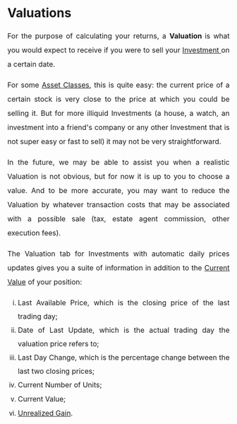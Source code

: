 # Valuations

<p style="margin-left: 0in; font-size: 15px; font-family:margin-bottom: 8pt; line-height: 200%; text-align: justify;"><span style="font-size: 16px; line-height: 200%;">For the purpose of calculating your returns, a <strong>Valuation&nbsp;</strong>is what you would expect to receive if you were to sell your <a href="https://support.exirio.com/en/support/solutions/articles/80000253643">Investment&nbsp;</a>on a certain date.&nbsp;</span></p>

<p style="margin-left: 0in; font-size: 15px; font-family: margin-bottom: 8pt; line-height: 200%; text-align: justify;"><span style="font-size: 16px;"><span style="line-height: 200%;">For some <a href="https://support.exirio.com/en/support/solutions/articles/80000405882">Asset Classes</a>, this is quite easy: the current price of a certain stock is very close to the price at which you could be selling it. But for more illiquid Investments (a house, a watch, an investment into a friend's company or any other Investment that is not super easy or fast to sell) it may not be very straightforward.&nbsp;</span></span></p>

<p style="margin-left: 0in; font-size: 15px; font-family: margin-bottom: 8pt; line-height: 200%; text-align: justify;"><span dir="ltr" style="font-size: 16px; line-height: 200%;">In the future, we may be able to assist you when a realistic Valuation is not obvious, but for now it is up to you to choose a value. And to be more accurate, you may want to reduce the Valuation by whatever transaction costs that may be associated with a possible sale (tax, estate agent commission, other execution fees).</span></p>

<p style="margin-left: 0in; font-size: 15px; font-family: margin-bottom: 8pt; line-height: 200%; text-align: justify;"><span dir="ltr" style="font-size: 16px; line-height: 200%;">The Valuation tab for Investments with automatic daily prices updates gives you a suite of information in addition to the <a href="https://support.exirio.com/en/support/solutions/articles/80000527728">Current Value</a> of your position:</span></p>

<ol style="list-style-type: lower-roman;"><li style="font-size: 15px; line-height: 200%; text-align: justify;"><span dir="ltr" style="font-size: 16px; line-height: 200%;">Last Available Price, which is the closing price of the last trading day;&nbsp;</span></li><li style="font-size: 15px; line-height: 200%; text-align: justify;"><span dir="ltr" style="font-size: 16px; line-height: 200%;">Date of Last Update, which is the actual trading day the valuation price refers to;</span></li><li style="font-size: 15px; line-height: 200%; text-align: justify;"><span dir="ltr" style="font-size: 16px; line-height: 200%;">Last Day Change, which is the percentage change between the last two closing prices;</span></li><li style="font-size: 15px; line-height: 200%; text-align: justify;"><span dir="ltr" style="font-size: 16px; line-height: 200%;">Current Number of Units;</span></li><li style="font-size: 15px; line-height: 200%; text-align: justify;"><span dir="ltr" style="font-size: 16px; line-height: 200%;">Current Value;</span></li><li style="font-size: 15px; line-height: 200%; text-align: justify;"><span dir="ltr" style="font-size: 16px; line-height: 200%;"><a href="https://support.exirio.com/en/support/solutions/articles/80000605392">Unrealized Gain</a>.</span><span style="font-size:14px;line-height:200%;font-family:color:#131C3C;"><br/></span></li></ol>